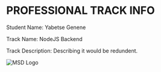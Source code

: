 # PROFESSIONAL TRACK INFO

Student Name: Yabetse Genene 

Track Name: NodeJS Backend

Track Description: Describing it would be redundent.

![MSD Logo](assets/logo-small.png "MSD Logo") 
